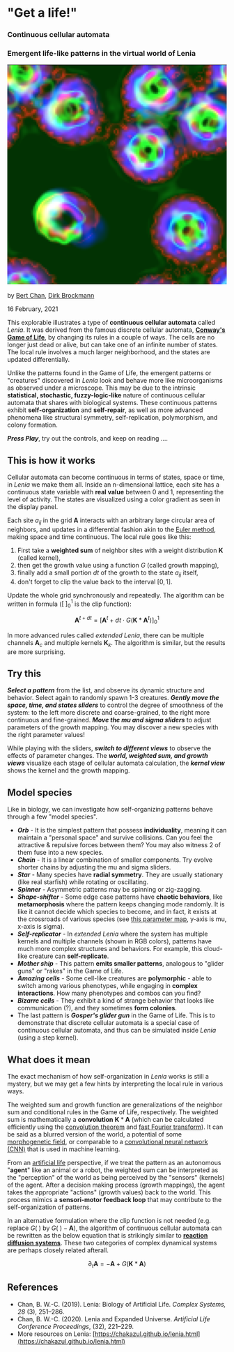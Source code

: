 
# "Get a life!"
### Continuous cellular automata
### Emergent life-like patterns in the virtual world of Lenia

![title image](lenia3.png)

by [Bert Chan](https://chakazul.github.io/), [Dirk Brockmann](http://rocs.hu-berlin.de/)

16 February, 2021



This explorable illustrates a type of **continuous cellular automata** called _Lenia_. It was derived from the famous discrete cellular automata, [**Conway's Game of Life**](https://www.complexity-explorables.org/explorables/nah-dah-dah-nah-nah-opus-1984/), by changing its rules in a couple of ways. The cells are no longer just dead or alive, but can take one of an infinite number of states. The local rule involves a much larger neighborhood, and the states are updated differentially.

Unlike the patterns found in the Game of Life, the emergent patterns or "creatures" discovered in _Lenia_ look and behave more like microorganisms as observed under a microscope. This may be due to the intrinsic **statistical, stochastic, fuzzy-logic-like** nature of continuous cellular automata that shares with biological systems. These continuous patterns exhibit **self-organization** and **self-repair**, as well as more advanced phenomena like structural symmetry, self-replication, polymorphism, and colony formation.

_**Press Play**_, try out the controls, and keep on reading ....



## This is how it works

Cellular automata can become continuous in terms of states, space or time, in _Lenia_ we make them all. Inside an n-dimensional lattice, each site has a continuous state variable with **real value** between 0 and 1, representing the level of activity. The states are visualized using a color gradient as seen in the display panel.

Each site $a_{ij}$ in the grid $\mathbf{A}$ interacts with an arbitrary large circular area of neighbors, and updates in a differential fashion akin to the [Euler method](https://en.wikipedia.org/wiki/Euler_method), making space and time continuous. The local rule goes like this:

1.  First take a **weighted sum** of neighbor sites with a weight distribution $\mathbf{K}$ (called kernel),
2.  then get the growth value using a function $G$ (called growth mapping),
3.  finally add a small portion $dt$ of the growth to the state $a_{ij}$ itself,
4.  don't forget to clip the value back to the interval $[0, 1]$.

Update the whole grid synchronously and repeatedly. The algorithm can be written in formula ($[\;]_0^1$ is the clip function):

$$ \mathbf{A}^{t+dt} = \big[ \mathbf{A}^t + dt \cdot G(\mathbf{K} * \mathbf{A}^t) \big]_0^1 $$

In more advanced rules called _extended Lenia_, there can be multiple channels $\mathbf{A}_c$ and multiple kernels $\mathbf{K}_k$. The algorithm is similar, but the results are more surprising.

## Try this

_**Select a pattern**_ from the list, and observe its dynamic structure and behavior. Select again to randomly spawn 1-3 creatures. _**Gently move the space, time, and states sliders**_ to control the degree of smoothness of the system: to the left more discrete and coarse-grained, to the right more continuous and fine-grained. _**Move the mu and sigma sliders**_ to adjust parameters of the growth mapping. You may discover a new species with the right parameter values!

While playing with the sliders, _**switch to different views**_ to observe the effects of parameter changes. The _**world, weighted sum, and growth views**_ visualize each stage of cellular automata calculation, the _**kernel view**_ shows the kernel and the growth mapping.

## Model species

Like in biology, we can investigate how self-organizing patterns behave through a few "model species".

*   _**Orb**_ - It is the simplest pattern that possess **individuality**, meaning it can maintain a "personal space" and survive collisions. Can you feel the attractive & repulsive forces between them? You may also witness 2 of them fuse into a new species.
*   _**Chain**_ - It is a linear combination of smaller components. Try evolve shorter chains by adjusting the mu and sigma sliders.
*   _**Star**_ - Many species have **radial symmetry**. They are usually stationary (like real starfish) while rotating or oscillating.
*   _**Spinner**_ - Asymmetric patterns may be spinning or zig-zagging.
*   _**Shape-shifter**_ - Some edge case patterns have **chaotic behaviors**, like **metamorphosis** where the pattern keeps changing mode randomly. It is like it cannot decide which species to become, and in fact, it exists at the crossroads of various species (see [this parameter map](https://twitter.com/BertChakovsky/status/1128468956228927488), y-axis is mu, x-axis is sigma).
*   _**Self-replicator**_ - In _extended Lenia_ where the system has multiple kernels and multiple channels (shown in RGB colors), patterns have much more complex structures and behaviors. For example, this cloud-like creature can **self-replicate**.
*   _**Mother ship**_ - This pattern **emits smaller patterns**, analogous to "glider guns" or "rakes" in the Game of Life.
*   _**Amazing cells**_ - Some cell-like creatures are **polymorphic** - able to switch among various phenotypes, while engaging in **complex interactions**. How many phenotypes and combos can you find?
*   _**Bizarre cells**_ - They exhibit a kind of strange behavior that looks like communication (?), and they sometimes **form colonies**.
*   The last pattern is _**Gosper's glider gun**_ in the Game of Life. This is to demonstrate that discrete cellular automata is a special case of continuous cellular automata, and thus can be simulated inside _Lenia_ (using a step kernel).

## What does it mean

The exact mechanism of how self-organization in _Lenia_ works is still a mystery, but we may get a few hints by interpreting the local rule in various ways.

The weighted sum and growth function are generalizations of the neighbor sum and conditional rules in the Game of Life, respectively. The weighted sum is mathematically a **convolution** $\mathbf{K} * \mathbf{A}$ (which can be calculated efficiently using the [convolution theorem](https://en.wikipedia.org/wiki/Convolution_theorem) and [fast Fourier transform](https://en.wikipedia.org/wiki/Fast_Fourier_transform)). It can be said as a blurred version of the world, a potential of some [morphogenetic field](https://en.wikipedia.org/wiki/Morphogenetic_field), or comparable to a [convolutional neural network (CNN)](https://en.wikipedia.org/wiki/Convolutional_neural_network) that is used in machine learning.

From an [artificial life](https://en.wikipedia.org/wiki/Artificial_life) perspective, if we treat the pattern as an autonomous "**agent**" like an animal or a robot, the weighted sum can be interpreted as the "perception" of the world as being perceived by the "sensors" (kernels) of the agent. After a decision making process (growth mappings), the agent takes the appropriate "actions" (growth values) back to the world. This process mimics a **sensori-motor feedback loop** that may contribute to the self-organization of patterns.

In an alternative formulation where the clip function is not needed (e.g. replace $G(\;)$ by $G(\;) - \mathbf{A}$), the algorithm of continuous cellular automata can be rewritten as the below equation that is strikingly similar to [**reaction diffusion systems**](https://www.complexity-explorables.org/explorables/hopfed-turingles/). These two categories of complex dynamical systems are perhaps closely related afterall.

$$ \partial_t \mathbf{A} = - \mathbf{A} + G(\mathbf{K} * \mathbf{A}) $$

## References

*   Chan, B. W.-C. (2019). Lenia: Biology of Artificial Life. _Complex Systems, 28_ (3), 251–286.
*   Chan, B. W.-C. (2020). Lenia and Expanded Universe. _Artificial Life Conference Proceedings_, (32), 221–229.
*   More resources on Lenia: [https://chakazul.github.io/lenia.html](https://chakazul.github.io/lenia.html)